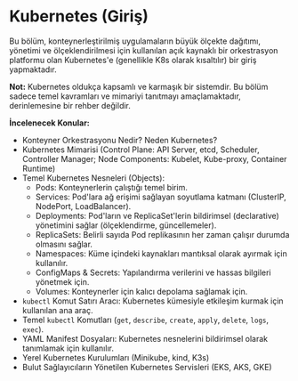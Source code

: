 # Kubernetes (Giriş)

Bu bölüm, konteynerleştirilmiş uygulamaların büyük ölçekte dağıtımı, yönetimi ve ölçeklendirilmesi için kullanılan açık kaynaklı bir orkestrasyon platformu olan Kubernetes'e (genellikle K8s olarak kısaltılır) bir giriş yapmaktadır.

**Not:** Kubernetes oldukça kapsamlı ve karmaşık bir sistemdir. Bu bölüm sadece temel kavramları ve mimariyi tanıtmayı amaçlamaktadır, derinlemesine bir rehber değildir.

**İncelenecek Konular:**

*   Konteyner Orkestrasyonu Nedir? Neden Kubernetes?
*   Kubernetes Mimarisi (Control Plane: API Server, etcd, Scheduler, Controller Manager; Node Components: Kubelet, Kube-proxy, Container Runtime)
*   Temel Kubernetes Nesneleri (Objects):
    *   Pods: Konteynerlerin çalıştığı temel birim.
    *   Services: Pod'lara ağ erişimi sağlayan soyutlama katmanı (ClusterIP, NodePort, LoadBalancer).
    *   Deployments: Pod'ların ve ReplicaSet'lerin bildirimsel (declarative) yönetimini sağlar (ölçeklendirme, güncellemeler).
    *   ReplicaSets: Belirli sayıda Pod replikasının her zaman çalışır durumda olmasını sağlar.
    *   Namespaces: Küme içindeki kaynakları mantıksal olarak ayırmak için kullanılır.
    *   ConfigMaps & Secrets: Yapılandırma verilerini ve hassas bilgileri yönetmek için.
    *   Volumes: Konteynerler için kalıcı depolama sağlamak için.
*   `kubectl` Komut Satırı Aracı: Kubernetes kümesiyle etkileşim kurmak için kullanılan ana araç.
*   Temel `kubectl` Komutları (`get`, `describe`, `create`, `apply`, `delete`, `logs`, `exec`).
*   YAML Manifest Dosyaları: Kubernetes nesnelerini bildirimsel olarak tanımlamak için kullanılır.
*   Yerel Kubernetes Kurulumları (Minikube, kind, K3s)
*   Bulut Sağlayıcıların Yönetilen Kubernetes Servisleri (EKS, AKS, GKE)
